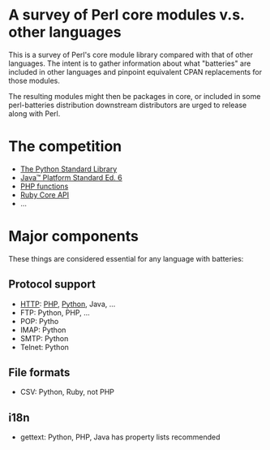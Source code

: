 # A survey of Perl core modules v.s. other languages

This is a survey of Perl's core module library compared with that of
other languages. The intent is to gather information about what
"batteries" are included in other languages and pinpoint equivalent
CPAN replacements for those modules.

The resulting modules might then be packages in core, or included in
some perl-batteries distribution downstream distributors are urged to
release along with Perl.

# The competition

 * [The Python Standard Library](http://docs.python.org/library/)
 * [Java™ Platform Standard Ed. 6](http://java.sun.com/javase/6/docs/api/)
 * [PHP functions](http://de2.php.net/manual/en/funcref.php)
 * [Ruby Core API](http://ruby-doc.org/core/)
 * ...

# Major components

These things are considered essential for any language with batteries:

## Protocol support

 * [HTTP](http://search.cpan.org/dist/libwww-perl/):
   [PHP](http://de2.php.net/manual/en/book.http.php),
   [Python](http://docs.python.org/library/httplib.html), Java, ...
 * FTP: Python, PHP, ...
 * POP: Pytho
 * IMAP: Python
 * SMTP: Python
 * Telnet: Python
 
## File formats

 * CSV: Python, Ruby, not PHP

## i18n

 * gettext: Python, PHP, Java has property lists recommended
